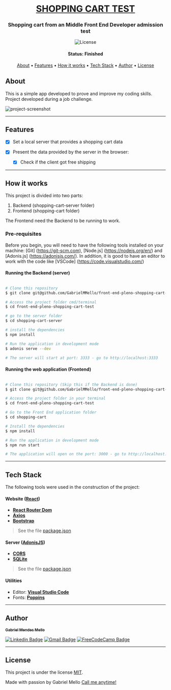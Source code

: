



<h1 align="center">
   <a href="#"> SHOPPING CART TEST </a>
</h1>

<h3 align="center">
    Shopping cart from an Middle Front End Developer admission test
</h3>

<p align="center">
   <img alt="License" src="https://img.shields.io/badge/license-MIT-brightgreen">
</p>


<h4 align="center"> 
	 Status: Finished
</h4>

<p align="center">
 <a href="#about">About</a> •
 <a href="#features">Features</a> •
 <a href="#how-it-works">How it works</a> • 
 <a href="#tech-stack">Tech Stack</a> • 
 <a href="#author">Author</a> • 
 <a href="#user-content-license">License</a>
</p>


## About

This is a simple app developed to prove and improve my coding skills.
Project developed during a job challenge.

![project-screenshot](https://user-images.githubusercontent.com/66647120/105909678-a5a42380-6006-11eb-9101-832d6cd52448.png)

---

## Features

- [x] Set a local server that provides a shopping cart data

- [x] Present the data provided by the server in the browser:
   - [x] Check if the client got free shipping

---

## How it works

This project is divided into two parts:
1. Backend (shopping-cart-server folder)
2. Frontend (shopping-cart folder)

The Frontend need the Backend to be running to work.

### Pre-requisites

Before you begin, you will need to have the following tools installed on your machine:
[Git] (https://git-scm.com), [Node.js] (https://nodejs.org/en/) and [Adonis.js] (https://adonisjs.com/).
In addition, it is good to have an editor to work with the code like [VSCode] (https://code.visualstudio.com/)

#### Running the Backend (server)

```bash

# Clone this repository
$ git clone git@github.com/GabrielMMello/front-end-pleno-shopping-cart-test.git

# Access the project folder cmd/terminal
$ cd front-end-pleno-shopping-cart-test

# go to the server folder
$ cd shopping-cart-server

# install the dependencies
$ npm install

# Run the application in development mode
$ adonis serve --dev

# The server will start at port: 3333 - go to http://localhost:3333

```


#### Running the web application (Frontend)

```bash

# Clone this repository (Skip this if the Backend is done)
$ git clone git@github.com/GabrielMMello/front-end-pleno-shopping-cart-test.git

# Access the project folder in your terminal
$ cd front-end-pleno-shopping-cart-test

# Go to the Front End application folder
$ cd shopping-cart

# Install the dependencies
$ npm install

# Run the application in development mode
$ npm run start

# The application will open on the port: 3000 - go to http://localhost:3000

```

---

## Tech Stack

The following tools were used in the construction of the project:

#### **Website**  ([React](https://reactjs.org/))

-   **[React Router Dom](https://github.com/ReactTraining/react-router/tree/master/packages/react-router-dom)**
-   **[Axios](https://github.com/axios/axios)**
-   **[Bootstrap](https://getbootstrap.com/docs/5.0/getting-started/introduction/)**

> See the file  [package.json](https://github.com/GabrielMMello/front-end-pleno-shopping-cart-test/blob/main/shopping-cart/package.json)

#### **Server**  ([AdonisJS](https://adonisjs.com/))

-   **[CORS](https://expressjs.com/en/resources/middleware/cors.html)**
-   **[SQLite](https://github.com/mapbox/node-sqlite3)**

> See the file  [package.json](https://github.com/GabrielMMello/front-end-pleno-shopping-cart-test/blob/main/shopping-cart-server/package.json)

#### **Utilities**

-   Editor:  **[Visual Studio Code](https://code.visualstudio.com/)**
-   Fonts:  **[Poppins](https://fonts.google.com/specimen/Poppins)**


---

## Author

<a href="https://www.linkedin.com/in/gabriel-mendes-mello/">
 <sub><b>Gabriel Mendes Mello</b></sub>
 <br />

[![Linkedin Badge](https://img.shields.io/badge/-Gabriel-blue?style=flat-square&logo=Linkedin&logoColor=white&link=https://www.linkedin.com/in/gabriel-mendes-mello/)](https://www.linkedin.com/in/gabriel-mendes-mello/) 
[![Gmail Badge](https://img.shields.io/badge/-gabrielmendesmello@gmail.com-c14438?style=flat-square&logo=Gmail&logoColor=white&link=mailto:gabrielmendesmello@gmail.com)](mailto:gabrielmendesmello@gmail.com)
[![FreeCodeCamp Badge](https://img.shields.io/badge/-Gabriel-black?style=flat-square&logo=freecodecamp&logoColor=white&link=https://www.freecodecamp.org/gabrielmmello)](https://www.freecodecamp.org/gabrielmmello)

---

## License

This project is under the license [MIT](./LICENSE).

Made with passion by Gabriel Mello
[Call me anytime!](https://www.linkedin.com/in/gabriel-mendes-mello/)
